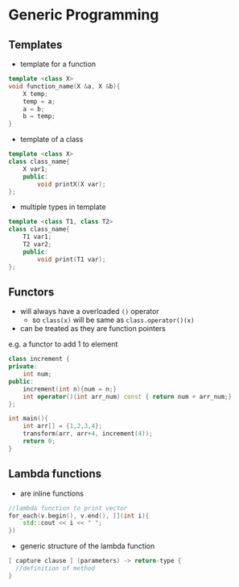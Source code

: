 # Generic Programming

## Templates

- template for a function

```cpp
template <class X>
void function_name(X &a, X &b){
    X temp;
    temp = a;
    a = b;
    b = temp;
}
```

- template of a class

```cpp
template <class X>
class class_name{
    X var1;
    public:
        void printX(X var);
};
```

- multiple types in template

```cpp
template <class T1, class T2>
class class_name{
    T1 var1;
    T2 var2;
    public:
        void print(T1 var);
};
```

## Functors

- will always have a overloaded `()` operator
    - so `class(x)` will be same as `class.operator()(x)`
- can be treated as they are function pointers

e.g. a functor to add 1 to element

```cpp
class increment {
private:
    int num;
public:
    increment(int n){num = n;}
    int operator()(int arr_num) const { return num + arr_num;}
};

int main(){
    int arr[] = {1,2,3,4};
    transform(arr, arr+4, increment(4));
    return 0;
}
```

## Lambda functions

- are inline functions

```cpp
//lambda function to print vector
for_each(v.begin(), v.end(), [](int i){
    std::cout << i << " ";
})
```

- generic structure of the lambda function

```cpp
[ capture clause ] (parameters) -> return-type {
  //definition of method
}
```